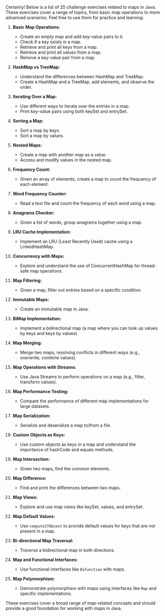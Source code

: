 Certainly! Below is a list of 25 challenge exercises related to maps in Java. These exercises cover a range of topics, from basic map operations to more advanced scenarios. Feel free to use them for practice and learning:

1. **Basic Map Operations:**
   - Create an empty map and add key-value pairs to it.
   - Check if a key exists in a map.
   - Retrieve and print all keys from a map.
   - Retrieve and print all values from a map.
   - Remove a key-value pair from a map.

2. **HashMap vs TreeMap:**
   - Understand the differences between HashMap and TreeMap.
   - Create a HashMap and a TreeMap, add elements, and observe the order.

3. **Iterating Over a Map:**
   - Use different ways to iterate over the entries in a map.
   - Print key-value pairs using both keySet and entrySet.

4. **Sorting a Map:**
   - Sort a map by keys.
   - Sort a map by values.

5. **Nested Maps:**
   - Create a map with another map as a value.
   - Access and modify values in the nested map.

6. **Frequency Count:**
   - Given an array of elements, create a map to count the frequency of each element.

7. **Word Frequency Counter:**
   - Read a text file and count the frequency of each word using a map.

8. **Anagrams Checker:**
   - Given a list of words, group anagrams together using a map.

9. **LRU Cache Implementation:**
   - Implement an LRU (Least Recently Used) cache using a LinkedHashMap.

10. **Concurrency with Maps:**
    - Explore and understand the use of ConcurrentHashMap for thread-safe map operations.

11. **Map Filtering:**
    - Given a map, filter out entries based on a specific condition.

12. **Immutable Maps:**
    - Create an immutable map in Java.

13. **BiMap Implementation:**
    - Implement a bidirectional map (a map where you can look up values by keys and keys by values).

14. **Map Merging:**
    - Merge two maps, resolving conflicts in different ways (e.g., overwrite, combine values).

15. **Map Operations with Streams:**
    - Use Java Streams to perform operations on a map (e.g., filter, transform values).

16. **Map Performance Testing:**
    - Compare the performance of different map implementations for large datasets.

17. **Map Serialization:**
    - Serialize and deserialize a map to/from a file.

18. **Custom Objects as Keys:**
    - Use custom objects as keys in a map and understand the importance of hashCode and equals methods.

19. **Map Intersection:**
    - Given two maps, find the common elements.

20. **Map Difference:**
    - Find and print the differences between two maps.

21. **Map Views:**
    - Explore and use map views like keySet, values, and entrySet.

22. **Map Default Values:**
    - Use `computeIfAbsent` to provide default values for keys that are not present in a map.

23. **Bi-directional Map Traversal:**
    - Traverse a bidirectional map in both directions.

24. **Map and Functional Interfaces:**
    - Use functional interfaces like `BiFunction` with maps.

25. **Map Polymorphism:**
    - Demonstrate polymorphism with maps using interfaces like `Map` and specific implementations.

These exercises cover a broad range of map-related concepts and should provide a good foundation for working with maps in Java.